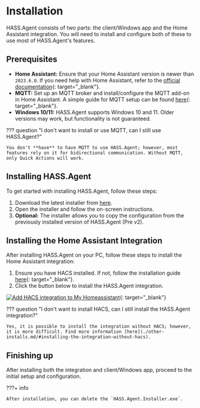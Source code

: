 # Installation

HASS.Agent consists of two parts: the client/Windows app and the Home Assistant integration. You will need to install and configure both of these to use most of HASS.Agent's features.

## Prerequisites

- **Home Assistant:** Ensure that your Home Assistant version is newer than `2023.6.0`. If you need help with Home Assistant, refer to the [official documentation](https://www.home-assistant.io/installation/){: target="\_blank"}.
- **MQTT:** Set up an MQTT broker and install/configure the MQTT add-on in Home Assistant. A simple guide for MQTT setup can be found [here](https://www.youtube.com/watch?v=dqTn-Gk4Qeo){: target="\_blank"}.
- **Windows 10/11:** HASS.Agent supports Windows 10 and 11. Older versions may work, but functionality is not guaranteed.

??? question "I don't want to install or use MQTT, can I still use HASS.Agent?"

    You don't **have** to have MQTT to use HASS.Agent; however, most features rely on it for bidirectional communication. Without MQTT, only Quick Actions will work.

## Installing HASS.Agent

To get started with installing HASS.Agent, follow these steps:

1. Download the latest installer from [here](https://github.com/hass-agent/HASS.Agent/releases/latest/download/HASS.Agent.Installer.exe).
2. Open the installer and follow the on-screen instructions.
3. **Optional:** The installer allows you to copy the configuration from the previously installed version of HASS.Agent (Pre v2).

## Installing the Home Assistant Integration

After installing HASS.Agent on your PC, follow these steps to install the Home Assistant integration:

1. Ensure you have HACS installed. If not, follow the installation guide [here](https://hacs.xyz/docs/setup/download){: target="\_blank"}.
2. Click the button below to install the HASS.Agent integration.

[![Add HACS integration to My Homeassistant](https://my.home-assistant.io/badges/hacs_repository.svg)](https://my.home-assistant.io/redirect/hacs_repository/?owner=LAB02-Research&repository=HASS.Agent-Integration){: target="\_blank"}

??? question "I don't want to install HACS, can I still install the HASS.Agent integration?"

    Yes, it is possible to install the integration without HACS; however, it is more difficult. Find more information [here](./other-installs.md/#installing-the-integration-without-hacs).

## Finishing up

After installing both the integration and client/Windows app, proceed to the initial setup and configuration.

???+ info

    After installation, you can delete the `HASS.Agent.Installer.exe`.
